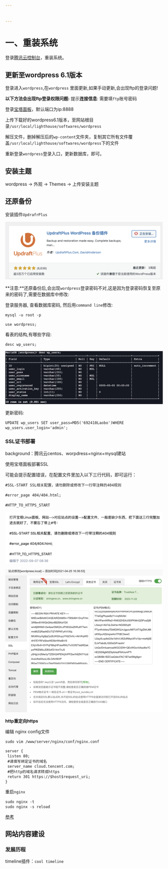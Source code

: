 ```yaml
---


---
```


# 一、重装系统

登录[腾讯云控制台](https://console.cloud.tencent.com/lighthouse/instance/detail?rid=4&id=lhins-qb88vwjk)，重装系统。

## 更新至wordpress 6.1版本

登录进入`wordpress`,在`wordpress` 里面更新,如果手动更新,会出现ftp的登录问题!



**以下方法会出现ftp登录权限问题:** 提示**连接信息**: 需要填`ftp`账号密码

登录[宝塔面板]()，默认端口为ip:8888

上传下载好的wordpress6.1版本，至网站根目录`/usr/local/lighthouse/softwares/wordpress`

解压文件，删掉解压后的`wp-content`文件夹，复制其它所有文件覆盖`/usr/local/lighthouse/softwares/wordpress`下的文件

重新登录`wordpress`登录入口，更新数据库，即可。

## 安装主题

wordpress → 外观 → Themes → 上传安装主题



## 还原备份

安装插件`UpdrafrPlus`

![Screenshot 2023-01-03 at 16.32.57](../img/md-post/2023-01-03-%E7%BD%91%E7%AB%99%E4%BF%AE%E5%A4%8D/Screenshot%202023-01-03%20at%2016.32.57.png)



**注意:**还原备份后,会出现`wordpress`登录密码不对,这是因为登录密码恢复至原来的密码了,需要在数据库中修改:

登录服务器, 查看数据库密码, 然后用`command line`修改:

```
mysql -u root -p
```

```
use wordpress;
```

看表的结构,有哪些字段:

```
desc wp_users;
```

![Screenshot 2023-01-03 at 17.47.18](../img/md-post/2023-01-03-%E7%BD%91%E7%AB%99%E4%BF%AE%E5%A4%8D/Screenshot%202023-01-03%20at%2017.47.18.png)

更新密码:

```
UPDATE wp_users SET user_pass=MD5('692410Laobo')WHERE wp_users.user_login='admin';
```



### SSL证书部署

background：腾讯云centos、worpdress+nginx+mysql建站



使用宝塔面板部署SSL

可能会提示配置错误，在配置文件里加入以下三行代码，即可运行：

```
#SSL-START SSL相关配置，请勿删除或修改下一行带注释的404规则

#error_page 404/404.html;

#HTTP_TO_HTTPS_START
```

![Screenshot 2023-01-05 at 10.51.04](../img/md-post/2023-01-03-%E7%BD%91%E7%AB%99%E4%BF%AE%E5%A4%8D/Screenshot%202023-01-05%20at%2010.51.04.png)

![Screenshot 2023-01-05 at 10.49.35](../img/md-post/2023-01-03-%E7%BD%91%E7%AB%99%E4%BF%AE%E5%A4%8D/Screenshot%202023-01-05%20at%2010.49.35.png)



**http重定向https**

编辑 nginx config文件

```
sudo vim /www/server/nginx/conf/nginx.conf
```



```
server {
 listen 80;
 #请填写绑定证书的域名
 server_name cloud.tencent.com; 
 #把http的域名请求转成https
 return 301 https://$host$request_uri; 
}

```



重启`nginx`

```
sudo nginx -t
sudo nginx -s reload
```

[参考](https://cloud.tencent.com/document/product/400/35244)

## 网站内容建设

### 发展历程

timeline插件：`cool timeline`

